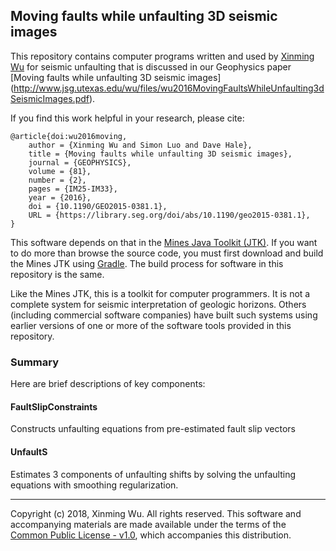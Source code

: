 ## Moving faults while unfaulting 3D seismic images

This repository contains computer programs written and used by 
[Xinming Wu](http://www.jsg.utexas.edu/wu/) 
for seismic unfaulting that is discussed in our Geophysics paper 
[Moving faults while unfaulting 3D seismic images]
(http://www.jsg.utexas.edu/wu/files/wu2016MovingFaultsWhileUnfaulting3dSeismicImages.pdf).

If you find this work helpful in your research, please cite:

    @article{doi:wu2016moving,
        author = {Xinming Wu and Simon Luo and Dave Hale},
        title = {Moving faults while unfaulting 3D seismic images},
        journal = {GEOPHYSICS},
        volume = {81},
        number = {2},
        pages = {IM25-IM33},
        year = {2016},
        doi = {10.1190/GEO2015-0381.1},
        URL = {https://library.seg.org/doi/abs/10.1190/geo2015-0381.1},
    }

This software depends on that in the [Mines Java Toolkit
(JTK)](https://github.com/dhale/jtk/). If you want to do more than browse the
source code, you must first download and build the Mines JTK using
[Gradle](http://www.gradle.org). The build process for software in
this repository is the same.

Like the Mines JTK, this is a toolkit for computer programmers. It is not a
complete system for seismic interpretation of geologic horizons. Others
(including commercial software companies) have built such systems using
earlier versions of one or more of the software tools provided in this
repository.

### Summary

Here are brief descriptions of key components:

#### FaultSlipConstraints
Constructs unfaulting equations from pre-estimated fault slip vectors

#### UnfaultS
Estimates 3 components of unfaulting shifts by solving the unfaulting 
equations with smoothing regularization.

---
Copyright (c) 2018, Xinming Wu. All rights reserved.
This software and accompanying materials are made available under the terms of
the [Common Public License - v1.0](http://www.eclipse.org/legal/cpl-v10.html),
which accompanies this distribution.
